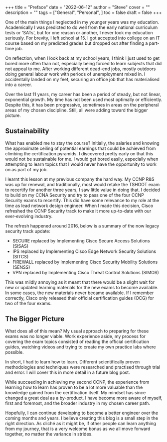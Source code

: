 +++
title = "Preface"
date = "2022-06-12"
author = "Steve"
cover = ""
description = ""
tags = ["General", "Personal", ]
toc = false
draft = false
+++

One of the main things I neglected in my younger years was my education. Academically I was predicted to do well from the early national curriculum tests or 'SATs', but for one reason or another, I never took my education seriously. For brevity, I left school at 15. I got accepted into college on an IT course based on my predicted grades but dropped out after finding a part-time job. 

On reflection, when I look back at my school years, I think I just used to get bored more often than not, especially being forced to learn subjects that did not appeal to me. After working different dead-end jobs, mostly outdoors doing general labour work with periods of unemployment mixed in. I accidentally landed on my feet, securing an office job that has materialised into a career. 

Over the last 11 years, my career has been a period of steady, but not linear, exponential growth. My time has not been used most optimally or efficiently. Despite this, it has been progressive, sometimes in areas on the peripheral areas of my chosen discipline. Still, all were adding toward the bigger picture. 

## Sustainability

What has enabled me to stay the course? Initially, the salaries and knowing the approximate ceiling of potential earnings that could be achieved from climbing the certification pyramids. I discovered pretty early on that this would not be sustainable for me. I would get bored easily, especially when attempting to learn topics that I would never have the opportunity to work on as part of my job. 

I learnt this lesson at my previous company the hard way. My CCNP R&S was up for renewal, and traditionally, most would retake the TSHOOT exam to recertify for another three years, I saw little value in doing that. I decided to build on my CCNA Security and try to pass one of the four CCNP Security exams to recertify. This did have some relevance to my role at the time as lead network design engineer. When I made this decision, Cisco refreshed the CCNP Security track to make it more up-to-date with our ever-evolving industry. 

The refresh happened around 2016, below is a summary of the now legacy security track update:

+ SECURE replaced by Implementing Cisco Secure Access Solutions (SISAS)
+ IPS replaced by Implementing Cisco Edge Network Security Solutions (SITCS)
+ FIREWALL replaced by Implementing Cisco Security Mobility Solutions (SENSS)
+ VPN replaced by Implementing Cisco Threat Control Solutions (SIMOS)

This was mildly annoying as it meant that there would be a slight wait for new or updated learning materials for the new exams to become available. In some cases, the new materials never became available. If I remember correctly, Cisco only released their official certification guides (OCG) for two of the four exams. 

## The Bigger Picture

What does all of this mean? My usual approach to preparing for these exams was no longer viable. Work experience aside, my process for covering the exam topics consisted of reading the official certification guides, watching videos and trying to create my own practice labs where possible. 

In short, I had to learn how to learn. Different scientifically proven methodologies and techniques were researched and practised through trial and error. I will cover this in more detail in a future blog post.

While succeeding in achieving my second CCNP, the experience from learning how to learn has proven to be a lot more valuable than the knowledge gained from the certification itself. My mindset has since changed a great deal as a by-product. I have become more aware of myself, first and foremost, and the broader industry in my chosen career path. 

Hopefully, I can continue developing to become a better engineer over the coming months and years. I believe creating this blog is a small step in the right direction. As cliché as it might be, if other people can learn anything from my journey, that is a very welcome bonus as we all move forward together, no matter the variance in strides.  